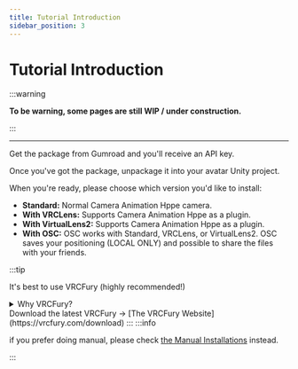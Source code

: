 ```yaml
---
title: Tutorial Introduction
sidebar_position: 3
---
```


# Tutorial Introduction
:::warning

**To be warning, some pages are still WIP / under construction.**

:::
___
Get the package from Gumroad and you'll receive an API key.

Once you've got the package, unpackage it into your avatar Unity project.

When you're ready, please choose which version you'd like to install:

- **Standard:** Normal Camera Animation Hppe camera.
- **With VRCLens:** Supports Camera Animation Hppe as a plugin.
- **With VirtualLens2:** Supports Camera Animation Hppe as a plugin.
- **With OSC:** OSC works with Standard, VRCLens, or VirtualLens2. OSC saves your positioning (LOCAL ONLY) and possible to share the files with your friends.

:::tip

It's best to use VRCFury (highly recommended!)

<details>
  <summary>Why VRCFury?</summary>

  VRCFury simplifies the installation and customization process for VRChat avatars and assets, ensuring everything works seamlessly. It's highly recommended to choose the package with VRCFury support. VRCFury will automatically handle the asset installation and setup for you.

</details>
Download the latest VRCFury -> [The VRCFury Website](https://vrcfury.com/download)
:::
:::info

if you prefer doing manual, please check [the Manual Installations](category/manual-installation) instead.

:::
<!-- AAAAAAAAAAAAAAAAAAAHHHHHHHHHHHHHHHHHHHH!!! -->